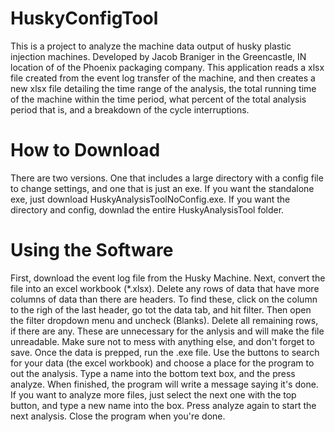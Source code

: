 # HuskyConfigTool
This is a project to analyze the machine data output of husky plastic injection machines. Developed by Jacob Braniger in the Greencastle, IN location of of the Phoenix packaging company. This application reads a xlsx file created from the event log transfer of the machine, and then creates a new xlsx file detailing the time range of the analysis, the total running time of the machine within the time period, what percent of the total analysis period that is, and a breakdown of the cycle interruptions.
# How to Download
There are two versions. One that includes a large directory with a config file to change settings, and one that is just an exe. If you want the standalone exe, just download HuskyAnalysisToolNoConfig.exe. If you want the directory and config, downlad the entire HuskyAnalysisTool folder.
# Using the Software
First, download the event log file from the Husky Machine.
Next, convert the file into an excel workbook (*.xlsx).
Delete any rows of data that have more columns of data than there are headers. To find these, click on the column to the righ of the last header, go tot the data tab, and hit filter. Then open the filter dropdown menu and uncheck (Blanks). Delete all remaining rows, if there are any. These are unnecessary for the anlysis and will make the file unreadable. Make sure not to mess with anything else, and don't forget to save.
Once the data is prepped, run the .exe file.
Use the buttons to search for your data (the excel workbook) and choose a place for the program to out the analysis. Type a name into the bottom text box, and the press analyze. When finished, the program will write a message saying it's done.
If you want to analyze more files, just select the next one with the top button, and type a new name into the box. Press analyze again to start the next analysis.
Close the program when you're done.
